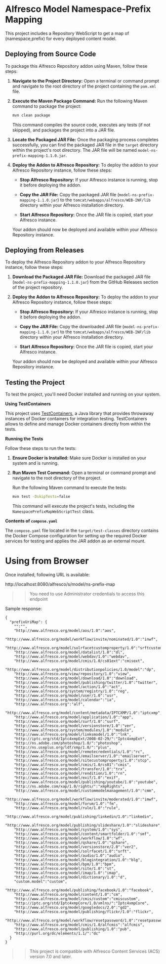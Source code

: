 # Alfresco Model Namespace-Prefix Mapping

This project includes a Repository WebScript to get a map of (namespace,prefix) for every deployed content model.

## Deploying from Source Code

To package this Alfresco Repository addon using Maven, follow these steps:

1. **Navigate to the Project Directory:**
   Open a terminal or command prompt and navigate to the root directory of the project containing the `pom.xml` file.

2. **Execute the Maven Package Command:**
   Run the following Maven command to package the project:

   ```bash
   mvn clean package
   ```

   This command compiles the source code, executes any tests (if not skipped), and packages the project into a JAR file.

3. **Locate the Packaged JAR File:**
   Once the packaging process completes successfully, you can find the packaged JAR file in the `target` directory within the project's root directory. The JAR file will be named `model-ns-prefix-mapping-1.1.0.jar`.

4. **Deploy the Addon to Alfresco Repository:**
   To deploy the addon to your Alfresco Repository instance, follow these steps:

    - **Stop Alfresco Repository:**
      If your Alfresco instance is running, stop it before deploying the addon.

    - **Copy the JAR File:**
      Copy the packaged JAR file (`model-ns-prefix-mapping-1.1.0.jar`) to the `tomcat/webapps/alfresco/WEB-INF/lib` directory within your Alfresco installation directory.

    - **Start Alfresco Repository:**
      Once the JAR file is copied, start your Alfresco instance.

   Your addon should now be deployed and available within your Alfresco Repository instance.

## Deploying from Releases

To deploy the Alfresco Repository addon to your Alfresco Repository instance, follow these steps:

1. **Download the Packaged JAR File:**
   Download the packaged JAR file (`model-ns-prefix-mapping-1.1.0.jar`) from the GitHub Releases section of the project repository.

2. **Deploy the Addon to Alfresco Repository:**
   To deploy the addon to your Alfresco Repository instance, follow these steps:

    - **Stop Alfresco Repository:**
      If your Alfresco instance is running, stop it before deploying the addon.

    - **Copy the JAR File:**
      Copy the downloaded JAR file (`model-ns-prefix-mapping-1.1.0.jar`) to the `tomcat/webapps/alfresco/WEB-INF/lib` directory within your Alfresco installation directory.

    - **Start Alfresco Repository:**
      Once the JAR file is copied, start your Alfresco instance.

   Your addon should now be deployed and available within your Alfresco Repository instance.

## Testing the Project

To test the project, you'll need Docker installed and running on your system.

**Using TestContainers**

This project uses [TestContainers](https://testcontainers.com), a Java library that provides throwaway instances of Docker containers for integration testing. TestContainers allows to define and manage Docker containers directly from within the tests.

**Running the Tests**

Follow these steps to run the tests:

1. **Ensure Docker is Installed:** Make sure Docker is installed on your system and is running.

2. **Run Maven Test Command:**
   Open a terminal or command prompt and navigate to the root directory of the project.

   Run the following Maven command to execute the tests:

   ```bash
   mvn test -DskipTests=false
   ```

   This command will execute the project's tests, including the `NamespacePrefixMapWebScriptTest` class.

**Contents of `compose.yaml`**

The `compose.yaml` file located in the `target/test-classes` directory contains the Docker Compose configuration for setting up the required Docker services for testing and applies the JAR addon as an external mount.


# Using from Browser

Once installed, following URL is available:

http://localhost:8080/alfresco/s/model/ns-prefix-map

>> You need to use Administrator credentials to access this endpoint

Sample response:

```
{
  "prefixUriMap": {
    "":"",
    "http://www.alfresco.org/model/aos/1.0":"aos",
    "http://www.alfresco.org/model/workflow/invite/nominated/1.0":"inwf",
    "http://www.alfresco.org/model/solrfacetcustomproperty/1.0":"srftcustom",
    "http://www.alfresco.org/model/datalist/1.0":"dl",
    "http://www.alfresco.org/model/webdav/1.0":"webdav",
    "http://www.alfresco.org/model/cmis/1.0/cs01ext":"cmisext",
    "http://www.alfresco.org/model/distributionpolicies/1.0/model":"dp",
    "http://www.alfresco.org/view/repository/1.0":"view",
    "http://www.alfresco.org/model/download/1.0":"download",
    "http://www.alfresco.org/model/publishing/twitter/1.0":"twitter",
    "http://www.alfresco.org/model/action/1.0":"act",
    "http://www.alfresco.org/system/registry/1.0":"reg",
    "http://www.alfresco.org/model/user/1.0":"usr",
    "http://www.alfresco.org/model/calendar":"ia",
    "http://www.alfresco.org":"alf",
    "http://www.alfresco.org/model/content/metadata/IPTCXMP/1.0":"iptcxmp",
    "http://www.alfresco.org/model/application/1.0":"app",
    "http://www.alfresco.org/model/surf/1.0":"surf",
    "http://www.alfresco.org/model/versionstore/1.0":"ver",
    "http://www.alfresco.org/system/modules/1.0":"module",
    "http://www.alfresco.org/model/linksmodel/1.0":"lnk",
    "http://iptc.org/std/Iptc4xmpExt/2008-02-29/":"Iptc4xmpExt",
    "http://ns.adobe.com/photoshop/1.0/":"photoshop",
    "http://ns.useplus.org/ldf/xmp/1.0/":"plus",
    "http://www.alfresco.org/model/remotecredentials/1.0":"rc",
    "http://www.alfresco.org/model/emailserver/1.0":"emailserver",
    "http://www.alfresco.org/model/sitecustomproperty/1.0":"stcp",
    "http://www.alfresco.org/model/cmis/1.0/cs01":"cmis",
    "http://www.alfresco.org/model/transfer/1.0":"trx",
    "http://www.alfresco.org/model/rendition/1.0":"rn",
    "http://www.alfresco.org/model/exif/1.0":"exif",
    "http://www.alfresco.org/model/publishing/youtube/1.0":"youtube",
    "http://ns.adobe.com/xap/1.0/rights/":"xmpRights",
    "http://www.alfresco.org/model/custommodelmanagement/1.0":"cmm",
    "http://www.alfresco.org/model/workflow/invite/moderated/1.0":"imwf",
    "http://www.alfresco.org/model/forum/1.0":"fm",
    "http://www.alfresco.org/model/rule/1.0":"rule",
    "http://www.alfresco.org/model/publishing/linkedin/1.0":"linkedin",
    "http://www.alfresco.org/model/publishing/slideshare/1.0":"slideshare",
    "http://www.alfresco.org/model/system/1.0":"sys",
    "http://www.alfresco.org/model/content/smartfolder/1.0":"smf",
    "http://www.alfresco.org/model/workflow/1.0":"wf",
    "http://www.alfresco.org/model/qshare/1.0":"qshare",
    "http://www.alfresco.org/model/versionstore/2.0":"ver2",
    "http://www.alfresco.org/model/solrfacet/1.0":"srft",
    "http://www.alfresco.org/model/audio/1.0":"audio",
    "http://www.alfresco.org/model/blogintegration/1.0":"blg",
    "http://www.alfresco.org/model/bpm/1.0":"bpm",
    "http://www.alfresco.org/model/site/1.0":"st",
    "http://www.alfresco.org/model/imap/1.0":"imap",
    "http://www.alfresco.org/model/dictionary/1.0":"d",
    "custom.model":"custom",
    "http://www.alfresco.org/model/publishing/facebook/1.0":"facebook",
    "http://www.alfresco.org/model/content/1.0":"cm",
    "http://www.alfresco.org/model/cmis/custom":"cmiscustom",
    "http://iptc.org/std/Iptc4xmpCore/1.0/xmlns/":"Iptc4xmpCore",
    "http://www.alfresco.org/model/googledocs/2.0":"gd2",
    "http://www.alfresco.org/model/publishing/flickr/1.0":"flickr",
    "http://www.alfresco.org/model/workflow/resetpassword/1.0":"resetpasswordwf",
    "http://www.alfresco.org/model/cmis/1.0/alfcmis":"alfcmis",
    "http://www.alfresco.org/model/publishing/1.0":"pub",
    "http://purl.org/dc/elements/1.1/":"dc"
  }
}
```

>> This project is compatible with Alfresco Content Services (ACS) version 7.0 and later.
